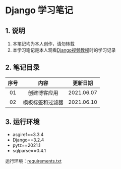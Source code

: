 # Django 学习笔记

## 1. 说明

1. 本笔记均为本人创作，请勿转载
2. 本学习笔记是本人观看[Django视频教程](https://space.bilibili.com/252028233/)时的学习记录

## 2. 笔记目录

| 序号 |       内容       |  更新日期  |
| :--: | :--------------: | :--------: |
|  01  |   创建博客应用   | 2021.06.07 |
|  02  | 模板标签和过滤器 | 2021.06.10 |

## 3. 运行环境

- asgiref==3.3.4
- Django==3.2.4
- pytz==2021.1
- sqlparse==0.4.1

运行环境：[requirements.txt](https://github.com/12218/Django-Notes/blob/main/mysite/requirement.txt)

